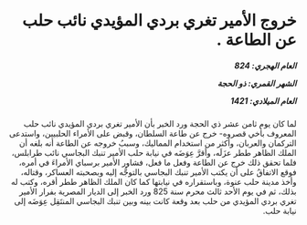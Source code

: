 <h1 dir="rtl">خروج الأمير تغري بردي المؤيدي نائب حلب عن الطاعة .</h1>

<h5 dir="rtl">العام الهجري:  824

الشهر القمري: ذو الحجة

العام الميلادي: 1421</h5>

<p dir="rtl">لما كان يوم ثامن عشر ذي الحجة ورد الخبر بأن الأمير تغري بردي المؤيدي نائب حلب المعروف بأخي قصروه- خرج عن طاعة السلطان، وقبض على الأمراء الحلبيين، واستدعى التركمان والعربان، وأكثر من استخدام المماليك، وسببُ خروجه عن الطاعة أنه بلغه أن الملك الظاهر ططر عزَلَه، وأقرَّ عِوَضَه في نيابة حلب الأمير تنبك البجاسي نائب طرابلس، فلما تحقق ذلك خرج عن الطاعة وفعل ما فعل، فشاور الأمير برسباي الأمراءَ في أمره، فوقع الاتفاقُ على أن يكتب الأمير تنبك البجاسي بالتوجُّه إليه وبصحبته العساكر، وقتاله، وأخذ مدينة حلب عنوة، وباستقراره في نيابتها كما كان الملك الظاهر ططر أقره، وكتب له بذلك، ثم في يوم الأحد ثالث محرم سنة 825 ورد الخبر إلى الديار المصرية بفرار الأمير تغري بردي المؤيدي من حلب بعد وقعة كانت بينه وبين تنبك البجاسي المنتَقِل عِوَضَه إلى نيابة حلب.</p></br>
